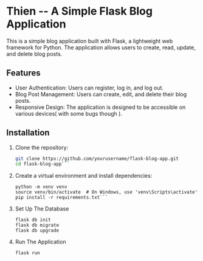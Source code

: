 # Thien -- A Simple Flask Blog Application

This is a simple blog application built with Flask, a lightweight web framework for Python. The application allows users to create, read, update, and delete blog posts.

## Features

- User Authentication: Users can register, log in, and log out.
- Blog Post Management: Users can create, edit, and delete their blog posts.
- Responsive Design: The application is designed to be accessible on various devices( with some bugs though ).

## Installation

1. Clone the repository:

   ```bash
   git clone https://github.com/yourusername/flask-blog-app.git
   cd flask-blog-app```

2. Create a virtual environment and install dependencies:
   ```
   python -m venv venv
   source venv/bin/activate  # On Windows, use 'venv\Scripts\activate'
   pip install -r requirements.txt```

3. Set Up The Database
    <!-- Note this is to be done in the terminal  -->
   ```
   flask db init
   flask db migrate
   flask db upgrade
   ```
   
4. Run The Application
   ```
   flask run
   ```
   
